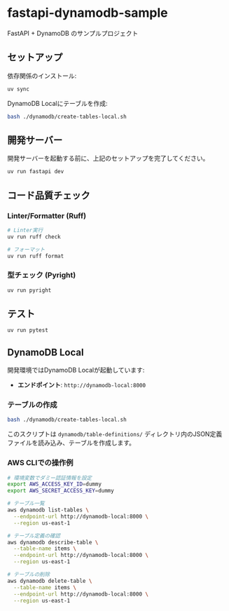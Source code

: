 # fastapi-dynamodb-sample

FastAPI + DynamoDB のサンプルプロジェクト

## セットアップ

依存関係のインストール:

```bash
uv sync
```

DynamoDB Localにテーブルを作成:

```bash
bash ./dynamodb/create-tables-local.sh
```

## 開発サーバー

開発サーバーを起動する前に、上記のセットアップを完了してください。

```bash
uv run fastapi dev
```

## コード品質チェック

### Linter/Formatter (Ruff)

```bash
# Linter実行
uv run ruff check

# フォーマット
uv run ruff format
```

### 型チェック (Pyright)

```bash
uv run pyright
```

## テスト

```bash
uv run pytest
```

## DynamoDB Local

開発環境ではDynamoDB Localが起動しています:

- **エンドポイント**: `http://dynamodb-local:8000`

### テーブルの作成

```bash
bash ./dynamodb/create-tables-local.sh
```

このスクリプトは `dynamodb/table-definitions/` ディレクトリ内のJSON定義ファイルを読み込み、テーブルを作成します。

### AWS CLIでの操作例

```bash
# 環境変数でダミー認証情報を設定
export AWS_ACCESS_KEY_ID=dummy
export AWS_SECRET_ACCESS_KEY=dummy

# テーブル一覧
aws dynamodb list-tables \
  --endpoint-url http://dynamodb-local:8000 \
  --region us-east-1

# テーブル定義の確認
aws dynamodb describe-table \
  --table-name items \
  --endpoint-url http://dynamodb-local:8000 \
  --region us-east-1

# テーブルの削除
aws dynamodb delete-table \
  --table-name items \
  --endpoint-url http://dynamodb-local:8000 \
  --region us-east-1
```